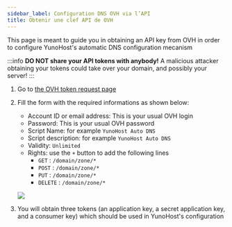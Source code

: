 ```yaml
---
sidebar_label: Configuration DNS OVH via l’API
title: Obtenir une clef API de OVH
---
```


This page is meant to guide you in obtaining an API key from OVH in order to configure YunoHost's automatic DNS configuration mecanism

:::info
**DO NOT share your API tokens with anybody!** A malicious attacker obtaining your tokens could take over your domain, and possibly your server!
:::

1. Go to [the OVH token request page](https://eu.api.ovh.com/createToken/)

2. Fill the form with the required informations as shown below:

    - Account ID or email address: This is your usual OVH login
    - Password: This is your usual OVH password
    - Script Name: for example `YunoHost Auto DNS`
    - Script description: for example `YunoHost Auto DNS`
    - Validity: `Unlimited`
    - Rights: use the `+` button to add the following lines
      - `GET` : `/domain/zone/*`
      - `POST` : `/domain/zone/*`
      - `PUT` : `/domain/zone/*`
      - `DELETE` : `/domain/zone/*`

    ![](/img/registrar_api_ovh_1.png)

3. You will obtain three tokens (an application key, a secret application key, and a consumer key) which should be used in YunoHost's configuration
